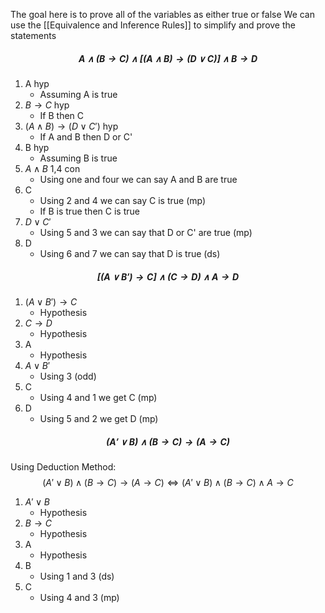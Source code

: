 The goal here is to prove all of the variables as either true or false
We can use the [[Equivalence and Inference Rules]] to simplify and prove the statements
##### $$ A \land (B \rightarrow C) \land [(A\land B) \rightarrow(D \lor C)] \land B \rightarrow D $$
1. A hyp
	- Assuming A is true
2. $B\rightarrow C$ hyp
	- If B then C
3. $(A \land B) \rightarrow (D \lor C')$ hyp
	- If A and B then D or C'
4. B hyp
	- Assuming B is true
5. $A \land B$ 1,4 con
	- Using one and four we can say A and B are true
6. C
	- Using 2 and 4 we can say C is true (mp) 
	- If B is true then C is true
7. $D \lor C'$
	- Using 5 and 3 we can say that D or C' are true (mp)
8. D
	- Using 6 and 7 we can say that D is true (ds)


##### $$ [(A \lor B')\rightarrow C] \land (C\rightarrow D) \land A \rightarrow D$$
1. $(A \lor B') \rightarrow C$
	- Hypothesis
2. $C\rightarrow D$
	- Hypothesis
3. A
	- Hypothesis
4. $A\lor B'$
	- Using 3 (odd)
5. C
	- Using 4 and 1 we get C (mp)
6. D
	- Using 5 and 2 we get D (mp)

##### $$ (A' \lor B)\land (B\rightarrow C) \rightarrow (A \rightarrow C)$$
Using Deduction Method:
	$$ (A' \lor B)\land (B\rightarrow C) \rightarrow (A \rightarrow C) \Leftrightarrow (A'\lor B) \land (B\rightarrow C) \land A \rightarrow C$$
1. $A' \lor B$
	- Hypothesis
2. $B \rightarrow C$ 
	- Hypothesis
3. A
	- Hypothesis
4. B
	- Using 1 and 3 (ds)
5. C
	- Using 4 and 3 (mp)
